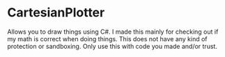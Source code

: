 # CartesianPlotter
Allows you to draw things using C#. I made this mainly for checking out if my math is correct when doing things.
This does not have any kind of protection or sandboxing. Only use this with code you made and/or trust.
